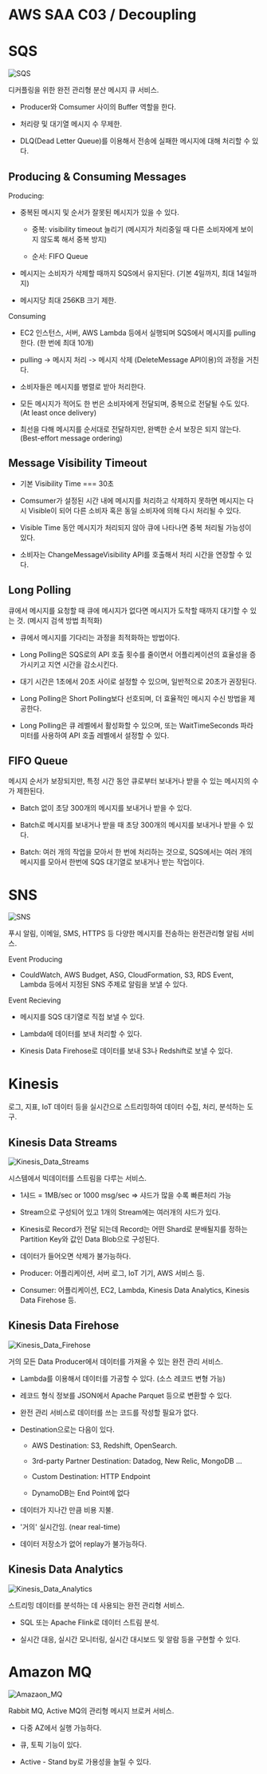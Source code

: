 # AWS SAA C03 / Decoupling

# SQS

![SQS](../pictures/AWS/SQS.png)

디커플링을 위한 완전 관리형 분산 메시지 큐 서비스.

- Producer와 Comsumer 사이의 Buffer 역할을 한다.

- 처리량 및 대기열 메시지 수 무제한.

- DLQ(Dead Letter Queue)를 이용해서 전송에 실패한 메시지에 대해 처리할 수 있다.

## Producing & Consuming Messages

Producing:

- 중복된 메시지 및 순서가 잘못된 메시지가 있을 수 있다.

  - 중복: visibility timeout 늘리기 (메시지가 처리중일 때 다른 소비자에게 보이지 않도록 해서 중복 방지)

  - 순서: FIFO Queue

- 메시지는 소비자가 삭제할 때까지 SQS에서 유지된다. (기본 4일까지, 최대 14일까지)

- 메시지당 최대 256KB 크기 제한.

Consuming

- EC2 인스턴스, 서버, AWS Lambda 등에서 실행되며 SQS에서 메시지를 pulling한다. (한 번에 최대 10개)

- pulling -> 메시지 처리 -> 메시지 삭제 (DeleteMessage API이용)의 과정을 거친다.

- 소비자들은 메시지를 병렬로 받아 처리한다.

- 모든 메시지가 적어도 한 번은 소비자에게 전달되며, 중복으로 전달될 수도 있다. (At least once delivery)

- 최선을 다해 메시지를 순서대로 전달하지만, 완벽한 순서 보장은 되지 않는다. (Best-effort message ordering)

## Message Visibility Timeout

- 기본 Visibility Time === 30초

- Comsumer가 설정된 시간 내에 메시지를 처리하고 삭제하지 못하면 메시지는 다시 Visible이 되어 다른 소비자 혹은 동일 소비자에 의해 다시 처리될 수 있다.

- Visible Time 동안 메시지가 처리되지 않아 큐에 나타나면 중복 처리될 가능성이 있다.

- 소비자는 ChangeMessageVisibility API를 호출해서 처리 시간을 연장할 수 있다.

## Long Polling

큐에서 메시지를 요청할 때 큐에 메시지가 없다면 메시지가 도착할 때까지 대기할 수 있는 것. (메시지 검색 방법 최적화)

- 큐에서 메시지를 기다리는 과정을 최적화하는 방법이다.

- Long Polling은 SQS로의 API 호출 횟수를 줄이면서 어플리케이션의 효율성을 증가시키고 지연 시간을 감소시킨다.

- 대기 시간은 1초에서 20초 사이로 설정할 수 있으며, 일반적으로 20초가 권장된다.

- Long Polling은 Short Polling보다 선호되며, 더 효율적인 메시지 수신 방법을 제공한다.

- Long Polling은 큐 레벨에서 활성화할 수 있으며, 또는 WaitTimeSeconds 파라미터를 사용하여 API 호출 레벨에서 설정할 수 있다.

## FIFO Queue

메시지 순서가 보장되지만, 특정 시간 동안 큐로부터 보내거나 받을 수 있는 메시지의 수가 제한된다.

- Batch 없이 초당 300개의 메시지를 보내거나 받을 수 있다.

- Batch로 메시지를 보내거나 받을 때 초당 300개의 메시지를 보내거나 받을 수 있다.

- Batch: 여러 개의 작업을 모아서 한 번에 처리하는 것으로, SQS에서는 여러 개의 메시지를 모아서 한번에 SQS 대기열로 보내거나 받는 작업이다.

# SNS

![SNS](../pictures/AWS/SNS.png)

푸시 알림, 이메일, SMS, HTTPS 등 다양한 메시지를 전송하는 완전관리형 알림 서비스.

Event Producing

- CouldWatch, AWS Budget, ASG, CloudFormation, S3, RDS Event, Lambda 등에서 지정된 SNS 주제로 알림을 보낼 수 있다.

Event Recieving

- 메시지를 SQS 대기열로 직접 보낼 수 있다.

- Lambda에 데이터를 보내 처리할 수 있다.

- Kinesis Data Firehose로 데이터를 보내 S3나 Redshift로 보낼 수 있다.

# Kinesis

로그, 지표, IoT 데이터 등을 실시간으로 스트리밍하여 데이터 수집, 처리, 분석하는 도구.

## Kinesis Data Streams

![Kinesis_Data_Streams](../pictures/AWS/Kinesis_Data_Streams.png)

시스템에서 빅데이터를 스트림을 다루는 서비스.

- 1샤드 = 1MB/sec or 1000 msg/sec ⇒ 샤드가 많을 수록 빠른처리 가능

- Stream으로 구성되어 있고 1개의 Stream에는 여러개의 샤드가 있다.

- Kinesis로 Record가 전달 되는데 Record는 어떤 Shard로 분배될지를 정하는 Partition Key와 값인 Data Blob으로 구성된다.

- 데이터가 들어오면 삭제가 불가능하다.

- Producer: 어플리케이션, 서버 로그, IoT 기기, AWS 서비스 등.

- Consumer: 어플리케이션, EC2, Lambda, Kinesis Data Analytics, Kinesis Data Firehose 등.

## Kinesis Data Firehose

![Kinesis_Data_Firehose](../pictures/AWS/Kinesis_Data_Firehose.png)

거의 모든 Data Producer에서 데이터를 가져올 수 있는 완전 관리 서비스.

- Lambda를 이용해서 데이터를 가공할 수 있다. (소스 레코드 변형 가능)

- 레코드 형식 정보를 JSON에서 Apache Parquet 등으로 변환할 수 있다.

- 완전 관리 서비스로 데이터를 쓰는 코드를 작성할 필요가 없다.

- Destination으로는 다음이 있다.

  - AWS Destination: S3, Redshift, OpenSearch.

  - 3rd-party Partner Destination: Datadog, New Relic, MongoDB ...

  - Custom Destination: HTTP Endpoint

  - DynamoDB는 End Point에 없다

- 데이터가 지나간 만큼 비용 지불.

- '거의' 실시간임. (near real-time)

- 데이터 저장소가 없어 replay가 불가능하다.

## Kinesis Data Analytics

![Kinesis_Data_Analytics](../pictures/AWS/Kinesis_Data_Analytics.png)

스트리밍 데이터를 분석하는 데 사용되는 완전 관리형 서비스.

- SQL 또는 Apache Flink로 데이터 스트림 분석.

- 실시간 대응, 실시간 모니터링, 실시간 대시보드 및 알람 등을 구현할 수 있다.

# Amazon MQ

![Amazaon_MQ](../pictures/AWS/Amazaon_MQ.png)

Rabbit MQ, Active MQ의 관리형 메시지 브로커 서비스.

- 다중 AZ에서 실행 가능하다.

- 큐, 토픽 기능이 있다.

- Active - Stand by로 가용성을 늘릴 수 있다.
